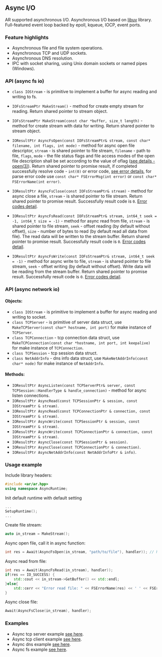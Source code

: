 ## Async I/O

AR supported asynchronous I/O. 
Asynchronous I/O based on [libuv](https://github.com/libuv/libuv) library. 
Full-featured event loop backed by epoll, kqueue, IOCP, event ports.

### Feature highlights
* Asynchronous file and file system operations.
* Asynchronous TCP and UDP sockets.
* Asynchronous DNS resolution.
* IPC with socket sharing, using Unix domain sockets or named pipes (Windows).

### API (async fs io)
* `class IOStream` - is primitive to implement a buffer for async reading and writing to fs.

* `IOFsStreamPtr MakeStream()` - method for create empty stream for reading. Return shared pointer to stream object.
* `IOFsStreamPtr MakeStream(const char *buffer, size_t length)` - method for create stream with data for writing. Return shared pointer to stream object.
* `IOResultPtr AsyncFsOpen(const IOFsStreamPtr& stream, const char* filename, int flags, int mode)` - method for async open file descriptor, `stream` - is shared pointer to file stream, `filename` - path to file, `flags`, `mode` - the file status flags and file access modes of the open file description shall be set according to the value of oflag ([see details - open(3)](https://linux.die.net/man/3/open)). Return shared pointer to promise result, if completed successfully resolve code - `int(0)` or error code, [see error details](http://docs.libuv.org/en/v1.x/errors.html), for parse error code use `const char* FSErrorMsg(int error)` or `const char* FSErrorName(int error)`.
* `IOResultPtr AsyncFsClose(const IOFsStreamPtr& stream)` - method for async close a file, `stream` - is shared pointer to file stream. Return shared pointer to promise result. Successfully result code is `0`. [Error codes detail](http://docs.libuv.org/en/v1.x/errors.html).
* `IOResultPtr AsyncFsRead(const IOFsStreamPtr& stream, int64_t seek = -1, int64_t size = -1)` - method for async read from file, `stream` - is shared pointer to file stream, `seek` - offset reading (by default without offset), `size` - number of bytes to read (by default read all data from file). The read data will be written to the stream buffer. Return shared pointer to promise result. Successfully result code is `0`. [Error codes detail](http://docs.libuv.org/en/v1.x/errors.html).
* `IOResultPtr AsyncFsWrite(const IOFsStreamPtr& stream, int64_t seek = -1)` - method for async write to file, `stream` - is shared pointer to file stream, `seek` - offset writing (by default without offset). Write data will be reading from the stream buffer. Return shared pointer to promise result. Successfully result code is `0`. [Error codes detail](http://docs.libuv.org/en/v1.x/errors.html).


### API (async network io)
#### Objects:
* `class IOStream` - is primitive to implement a buffer for async reading and writing to socket.
* `class TCPServer` - is primitive of server data struct, use `MakeTCPServer(const char* hostname, int port)` for make instance of `TCPServer`.
* `class TCPConnection` - tcp connection data struct, use `MakeTCPConnection(const char *hostname, int port, int keepalive)` for make instance of `TCPConnection`.
* `class TCPSession` - tcp session data struct.
* `class NetAddrInfo` - dns info data struct, use `MakeNetAddrInfo(const char* node)` for make instance of `NetAddrInfo`.

#### Methods:
* `IOResultPtr AsyncListen(const TCPServerPtr& server, const TCPSession::HandlerType & handle_connection)` - method for async listen connections.
* `IOResultPtr AsyncRead(const TCPSessionPtr & session, const IOStreamPtr & stream)`.
* `IOResultPtr AsyncRead(const TCPConnectionPtr & connection, const IOStreamPtr & stream)`.
* `IOResultPtr AsyncWrite(const TCPSessionPtr & session, const IOStreamPtr & stream)`.
* `IOResultPtr AsyncWrite(const TCPConnectionPtr & connection, const IOStreamPtr & stream)`.
* `IOResultPtr AsyncClose(const TCPSessionPtr & session)`.
* `IOResultPtr AsyncClose(const TCPConnectionPtr & connection)`.
* `IOResultPtr AsyncNetAddrInfo(const NetAddrInfoPtr & info)`.

### Usage example
Include library headers:
``` C++
#include <ar/ar.hpp>
using namespace AsyncRuntime;
```

Init default runtime with default setting
``` C++
...
SetupRuntime();
...
```
Create file stream:
```C++
auto in_stream = MakeStream();
```

Async open file, call it in async function:
```C++
int res = Await(AsyncFsOpen(in_stream, "path/to/file"), handler)); // handler - it is pointer to the coroutine object.
```

Async read from file:
```C++
int res = Await(AsyncFsRead(in_stream), handler));
if(res == IO_SUCCESS) {
    std::cout << in_stream->GetBuffer() << std::endl;
}else{
    std::cerr << "Error read file: " << FSErrorName(res) << ' ' << FSErrorMsg(res) << std::endl;
}
```

Async close file:
```C++
Await(AsyncFsClose(in_stream), handler);
```

### Examples

* Async tcp server example [see here](../examples/tcp_server.cpp).
* Async tcp client example [see here](../examples/http_client.cpp).
* Async dns example [see here](../examples/dns.cpp).
* Async fs example [see here](../examples/io.cpp).
